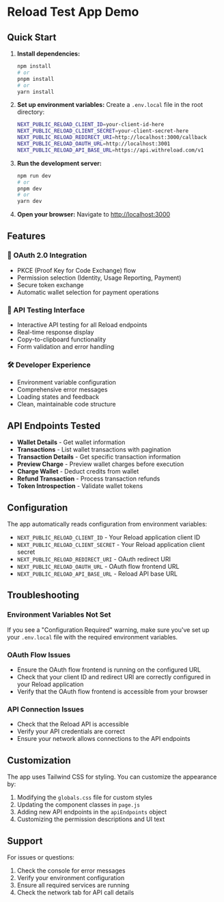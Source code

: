 # Reload Test App Demo

## Quick Start

1. **Install dependencies:**
   ```bash
   npm install
   # or
   pnpm install
   # or
   yarn install
   ```

2. **Set up environment variables:**
   Create a `.env.local` file in the root directory:
   ```bash
   NEXT_PUBLIC_RELOAD_CLIENT_ID=your-client-id-here
   NEXT_PUBLIC_RELOAD_CLIENT_SECRET=your-client-secret-here
   NEXT_PUBLIC_RELOAD_REDIRECT_URI=http://localhost:3000/callback
   NEXT_PUBLIC_RELOAD_OAUTH_URL=http://localhost:3001
   NEXT_PUBLIC_RELOAD_API_BASE_URL=https://api.withreload.com/v1
   ```

3. **Run the development server:**
   ```bash
   npm run dev
   # or
   pnpm dev
   # or
   yarn dev
   ```

4. **Open your browser:**
   Navigate to [http://localhost:3000](http://localhost:3000)

## Features

### 🔐 OAuth 2.0 Integration
- PKCE (Proof Key for Code Exchange) flow
- Permission selection (Identity, Usage Reporting, Payment)
- Secure token exchange
- Automatic wallet selection for payment operations

### 🧪 API Testing Interface
- Interactive API testing for all Reload endpoints
- Real-time response display
- Copy-to-clipboard functionality
- Form validation and error handling

### 🛠️ Developer Experience
- Environment variable configuration
- Comprehensive error messages
- Loading states and feedback
- Clean, maintainable code structure

## API Endpoints Tested

- **Wallet Details** - Get wallet information
- **Transactions** - List wallet transactions with pagination
- **Transaction Details** - Get specific transaction information
- **Preview Charge** - Preview wallet charges before execution
- **Charge Wallet** - Deduct credits from wallet
- **Refund Transaction** - Process transaction refunds
- **Token Introspection** - Validate wallet tokens

## Configuration

The app automatically reads configuration from environment variables:

- `NEXT_PUBLIC_RELOAD_CLIENT_ID` - Your Reload application client ID
- `NEXT_PUBLIC_RELOAD_CLIENT_SECRET` - Your Reload application client secret
- `NEXT_PUBLIC_RELOAD_REDIRECT_URI` - OAuth redirect URI
- `NEXT_PUBLIC_RELOAD_OAUTH_URL` - OAuth flow frontend URL
- `NEXT_PUBLIC_RELOAD_API_BASE_URL` - Reload API base URL

## Troubleshooting

### Environment Variables Not Set
If you see a "Configuration Required" warning, make sure you've set up your `.env.local` file with the required environment variables.

### OAuth Flow Issues
- Ensure the OAuth flow frontend is running on the configured URL
- Check that your client ID and redirect URI are correctly configured in your Reload application
- Verify that the OAuth flow frontend is accessible from your browser

### API Connection Issues
- Check that the Reload API is accessible
- Verify your API credentials are correct
- Ensure your network allows connections to the API endpoints

## Customization

The app uses Tailwind CSS for styling. You can customize the appearance by:

1. Modifying the `globals.css` file for custom styles
2. Updating the component classes in `page.js`
3. Adding new API endpoints in the `apiEndpoints` object
4. Customizing the permission descriptions and UI text

## Support

For issues or questions:
1. Check the console for error messages
2. Verify your environment configuration
3. Ensure all required services are running
4. Check the network tab for API call details
